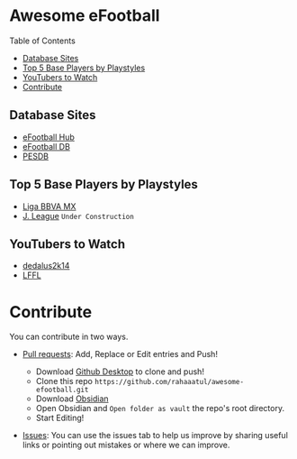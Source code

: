 # Awesome eFootball

Table of Contents
- [Database Sites](#database-sites)
- [Top 5 Base Players by Playstyles](#top-5-base-players-by-playstyles)
- [YouTubers to Watch](#youtubers-to-watch)
- [Contribute](#contribute)

## Database Sites
- [eFootball Hub](https://efootballhub.net/)
- [eFootball DB](https://www.efootballdb.com/)
- [PESDB](https://pesdb.net/efootball/)

## Top 5 Base Players by Playstyles

- [Liga BBVA MX](https://github.com/rahaaatul/awesome-efootball/blob/main/data/top-five/Liga%20BBVA%20MX.md)
- [J. League](https://github.com/rahaaatul/awesome-efootball/blob/main/data/top-five/J.%20League.md) `Under Construction`

## YouTubers to Watch
- [dedalus2k14](https://www.youtube.com/@dedalus2k143)
- [LFFL](https://www.youtube.com/@ITZLFFL)
# Contribute
You can contribute in two ways. 
- [Pull requests](https://github.com/rahaaatul/awesome-efootball/pulls): Add, Replace or Edit entries and Push!
	- Download [Github Desktop](https://desktop.github.com/) to clone and push!
	- Clone this repo `https://github.com/rahaaatul/awesome-efootball.git`
	- Download [Obsidian](https://obsidian.md/download)
	- Open Obsidian and `Open folder as vault` the repo's root directory.
	- Start Editing!
	
- [Issues](https://github.com/rahaaatul/awesome-efootball/issues): You can use the issues tab to help us improve by sharing useful links or pointing out mistakes or where we can improve.

